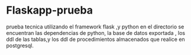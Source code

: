 # Flaskapp-prueba

prueba tecnica utilizando el framework flask ,y python  en el directorio se encuentran las dependencias de python, la base de datos exportada , los ddl de las tablas,y los ddl de procedimientos almacenados que realice en postgresql.
